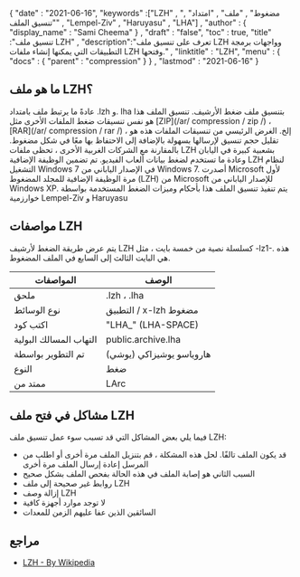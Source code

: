 {
  "date" : "2021-06-16",
  "keywords" :["LZH" , "مضغوط" , "ملف" , "امتداد" , "تنسيق الملف" , "Lempel-Ziv" , "Haruyasu" , "LHA"] ,
  "author" : {
    "display_name" : "Sami Cheema"
} ,
  "draft" : "false",
  "toc" : true,
  "title" :"تنسيق ملف LZH" ,
  "description":"تعرف على تنسيق ملف LZH وواجهات برمجة التطبيقات التي يمكنها إنشاء ملفات LZH وفتحها." ,
  "linktitle" : "LZH",
  "menu" : {
    "docs" : {
      "parent" : "compression"
}
} ,
  "lastmod" : "2021-06-16"
}

## ما هو ملف LZH؟ ##

عادةً ما يرتبط ملف بامتداد .lzh و. lha بتنسيق ملف ضغط الأرشيف. تنسيق الملف هذا هو نفس تنسيقات ضغط الملفات الأخرى مثل [ZIP](/ar/ compression / zip /) ، [RAR](/ar/ compression / rar /) ، إلخ. الغرض الرئيسي من تنسيقات الملفات هذه هو تقليل حجم تنسيق لإرسالها بسهولة بالإضافة إلى الاحتفاظ بها معًا في شكل مضغوط. بالمقارنة مع الشركات الغربية الأخرى ، تحظى ملفات LZH بشعبية كبيرة في اليابان وعادة ما تستخدم لضغط بيانات ألعاب الفيديو. تم تضمين الوظيفة الإضافية LZH لنظام التشغيل Windows 7 في الإصدار الياباني من Windows 7. أصدرت Microsoft لأول مرة الوظيفة الإضافية للمجلد المضغوط (LZH) من Microsoft للإصدار الياباني من Windows XP. يتم تنفيذ تنسيق الملف هذا بأحكام وميزات الضغط المستخدمة بواسطة خوارزمية Lempel-Ziv و Haruyasu

## مواصفات LZH ##

يتم عرض طريقة الضغط لأرشيف LZH كسلسلة نصية من خمسة بايت ، مثل -lz1-. هذه هي البايت الثالث إلى السابع في الملف المضغوط.

| المواصفات | الوصف |
---|---|
| ملحق | .lzh ، .lha |
| نوع الوسائط | التطبيق / x-lzh مضغوط |
| اكتب كود | "LHA_" (LHA-SPACE) |
| التهاب المسالك البولية | public.archive.lha |
تم التطوير بواسطة | هاروياسو يوشيزاكي (يوشي) |
| النوع | ضغط |
| ممتد من | LArc |

## مشاكل في فتح ملف LZH ##

فيما يلي بعض المشاكل التي قد تسبب سوء عمل تنسيق ملف LZH:
  

* قد يكون الملف تالفًا. لحل هذه المشكلة ، قم بتنزيل الملف مرة أخرى أو اطلب من المرسل إعادة إرسال الملف مرة أخرى
* السبب الثاني هو إصابة الملف في هذه الحالة بفحص الملف بشكل صحيح
* روابط غير صحيحة إلى ملف LZH
* إزالة وصف LZH
* لا توجد موارد أجهزة كافية
* السائقين الذين عفا عليهم الزمن للمعدات

## مراجع ##

* [LZH - By Wikipedia](https://en.wikipedia.org/wiki/LHA_(file_format))
